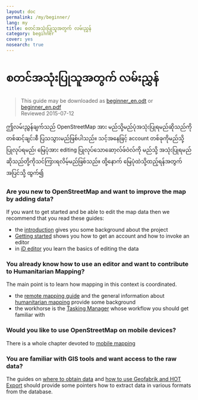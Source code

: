 ```yaml
---
layout: doc
permalink: /my/beginner/
lang: my
title: စတင်အသုံးပြုသူအတွက် လမ်းညွှန်
category: beginner
cover: yes
nosearch: true
---
```


စတင်အသုံးပြုသူအတွက် လမ်းညွှန်
================

> This guide may be downloaded as [beginner_en.odt](/files/beginner_en.odt) or [beginner_en.pdf](/files/beginner_en.pdf)  
> Reviewed 2015-07-12  

ဤလမ်းညွှန်ချက်သည် OpenStreetMap အား မည်သို့မည်ပုံအသုံးပြုရမည်ဆိုသည်ကို တစ်ဆင့်ချင်းစီ ပြသသွားမည်ဖြစ်ပါသည်။ သင့်အနေဖြင့်  account တစ်ခုကိုမည်သို့ပြုလုပ်ရမည်၊ မြေပုံအား editing ပြုလုပ်သောဆော့လ်ဖ်ဝဲလ်ကို မည်သို့ အသုံးပြုရမည် ဆိုသည်တို့ကိုသင်ကြားရလိမ့်မည်ဖြစ်သည်။ ထို့နောက် မြေပုံထဲသို့ထည့်ရန်အတွက် အပြင်သို့ ထွက်၍ 

### Are you new to OpenStreetMap and want to improve the map by adding data?

If you want to get started and be able to edit the map data then we recommend that you read these guides:
- the [introduction](/en/beginner/introduction/) gives you some background about the project
- [Getting started](/en/beginner/start-osm/) shows you how to get an account and how to invoke an editor
- in [iD editor](/en/beginner/id-editor/) you learn the basics of editing the data


### You already know how to use an editor and want to contribute to Humanitarian Mapping?

The main point is to learn how mapping in this context is coordinated.
- the [remote mapping guide](/en/coordination/HOT-Remote-Response-Guide/) and the general information about [humanitarian mapping](/en/coordination/humanitarian/) provide some background
- the workhorse is the [Tasking Manager](/en/coordination/tasking-manager3/) whose workflow you should get familiar with

### Would you like to use OpenStreetMap on mobile devices?

There is a whole chapter devoted to [mobile mapping](/en/mobile-mapping/)


### You are familiar with GIS tools and want access to the raw data?

The guides on [where to obtain data](/en/osm-data/getting-data/) and [how to use Geofabrik and HOT Export](/en/osm-data/geofabrik-and-hot-export/) should provide some pointers how to extract data in various formats from the database.